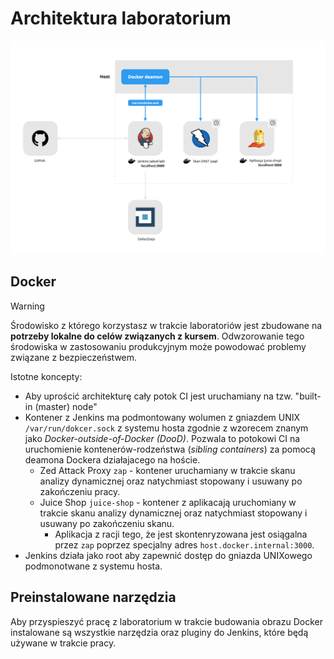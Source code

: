 # Architektura laboratorium

![lab architecture](../assets/images/lab_arch.png)

## Docker
> [!WARNING]
> Środowisko z którego korzystasz w trakcie laboratoriów jest zbudowane na **potrzeby lokalne do celów związanych z kursem**. Odwzorowanie tego środowiska w zastosowaniu produkcyjnym może powodować problemy związane z bezpieczeństwem.

Istotne koncepty:
- Aby uprościć architekturę cały potok CI jest uruchamiany na tzw. "built-in (master) node"
- Kontener z Jenkins ma podmontowany wolumen z gniazdem UNIX `/var/run/dokcer.sock` z systemu hosta zgodnie z wzorecem znanym jako *Docker-outside-of-Docker (DooD)*. Pozwala to potokowi CI na uruchomienie kontenerów-rodzeństwa (*sibling containers*) za pomocą deamona Dockera działajacego na hoście.
    - Zed Attack Proxy `zap` - kontener uruchamiany w trakcie skanu analizy dynamicznej oraz natychmiast stopowany i usuwany po zakończeniu pracy.
    - Juice Shop `juice-shop` - kontener z aplikacają uruchomiany w trakcie skanu analizy dynamicznej oraz natychmiast stopowany i usuwany po zakończeniu skanu.
      - Aplikacja z racji tego, że jest skontenryzowana jest osiągalna przez `zap` poprzez specjalny adres `host.docker.internal:3000`.
- Jenkins działa jako root aby zapewnić dostęp do gniazda UNIXowego podmonotwane z systemu hosta.

## Preinstalowane narzędzia
Aby przyspieszyć pracę z laboratorium w trakcie budowania obrazu Docker instalowane są wszystkie narzędzia oraz pluginy do Jenkins, które będą używane w trakcie pracy.
